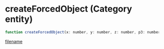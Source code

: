 # createForcedObject (Category entity)

```js
function createForcedObject(x: number, y: number, z: number, p3: number, modelHash: number, p5: boolean): void
```

[filename](createForcedObject_m.md ':include')